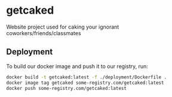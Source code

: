 # getcaked
Website project used for caking your ignorant coworkers/friends/classmates

## Deployment

To build our docker image and push it to our registry, run:
```bash
docker build -t getcaked:latest -f ./deployment/Dockerfile .
docker image tag getcaked some-registry.com/getcaked:latest
docker push some-registry.com/getcaked:latest
```
